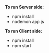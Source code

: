 **To run Server side:**
- npm install
- nodemon app.js

**To run Client side:**
- npm install
- npm start

